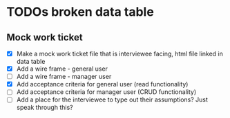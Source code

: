 # TODOs broken data table

## Mock work ticket

* [X] Make a mock work ticket file that is interviewee facing, html file linked in data table
* [X] Add a wire frame - general user
* [ ] Add a wire frame - manager user
* [X] Add acceptance criteria for general user (read functionality)
* [ ] Add acceptance criteria for manager user (CRUD functionality)
* [ ] Add a place for the interviewee to type out their assumptions? Just speak through this?

